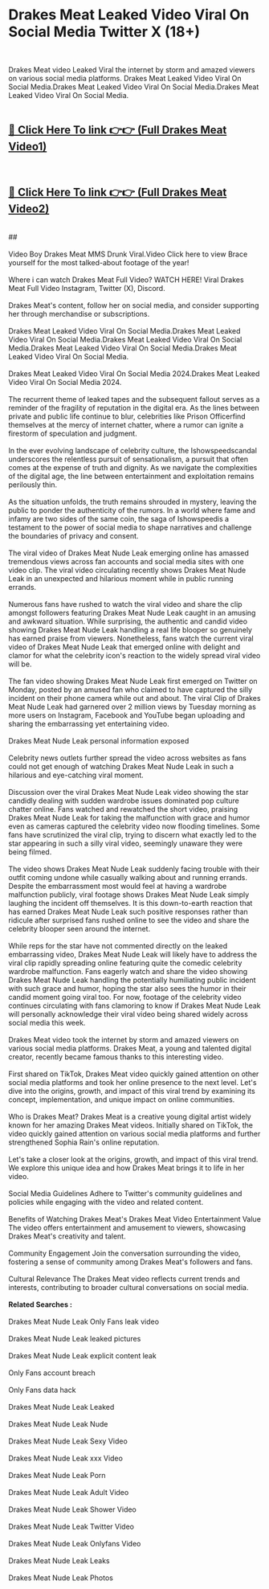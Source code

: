 # Drakes Meat Leaked Video Viral On Social Media Twitter X (18+) <br>
<br>

Drakes Meat video Leaked Viral the internet by storm and amazed viewers on various social media platforms. Drakes Meat Leaked Video Viral On Social Media.Drakes Meat Leaked Video Viral On Social Media.Drakes Meat Leaked Video Viral On Social Media.<br>
 <br>

##  <a href="https://play.trustnlinepharmacy.us?title=Full Drakes_Meat&ref=git">🔴 Click Here To link 👉👉 (Full Drakes Meat Video1)</a><br>
  <br>

##  <a href="https://play.trustnlinepharmacy.us?title=Full Drakes_Meat&ref=git">🔴 Click Here To link 👉👉 (Full Drakes Meat Video2)</a><br>
  <br>
  ##


  <br>

  <br>
Video Boy Drakes Meat MMS Drunk Viral.Video Click here to view Brace yourself for the most talked-about footage of the year!
<br><br>
Where i can watch Drakes Meat Full Video? WATCH HERE! Viral Drakes Meat Full Video Instagram, Twitter (X), Discord.
<br><br>
Drakes Meat's content, follow her on social media, and consider supporting her through merchandise or subscriptions.
<br><br>
Drakes Meat Leaked Video Viral On Social Media.Drakes Meat Leaked Video Viral On Social Media.Drakes Meat Leaked Video Viral On Social Media.Drakes Meat Leaked Video Viral On Social Media.Drakes Meat Leaked Video Viral On Social Media.
<br><br>
Drakes Meat Leaked Video Viral On Social Media 2024.Drakes Meat Leaked Video Viral On Social Media 2024.
<br><br>
The recurrent theme of leaked tapes and the subsequent fallout serves as a reminder of the fragility of reputation in the digital era. As the lines between private and public life continue to blur, celebrities like Prison Officerfind themselves at the mercy of internet chatter, where a rumor can ignite a firestorm of speculation and judgment.
<br><br>
In the ever evolving landscape of celebrity culture, the Ishowspeedscandal underscores the relentless pursuit of sensationalism, a pursuit that often comes at the expense of truth and dignity. As we navigate the complexities of the digital age, the line between entertainment and exploitation remains perilously thin.
<br><br>
As the situation unfolds, the truth remains shrouded in mystery, leaving the public to ponder the authenticity of the rumors. In a world where fame and infamy are two sides of the same coin, the saga of Ishowspeedis a testament to the power of social media to shape narratives and challenge the boundaries of privacy and consent.
<br><br>
The viral video of Drakes Meat Nude Leak emerging online has amassed tremendous views across fan accounts and social media sites with one video clip. The viral video circulating recently shows Drakes Meat Nude Leak in an unexpected and hilarious moment while in public running errands.
<br><br>
Numerous fans have rushed to watch the viral video and share the clip amongst followers featuring Drakes Meat Nude Leak caught in an amusing and awkward situation. While surprising, the authentic and candid video showing Drakes Meat Nude Leak handling a real life blooper so genuinely has earned praise from viewers. Nonetheless, fans watch the current viral video of Drakes Meat Nude Leak that emerged online with delight and clamor for what the celebrity icon's reaction to the widely spread viral video will be.
<br><br>
The fan video showing Drakes Meat Nude Leak first emerged on Twitter on Monday, posted by an amused fan who claimed to have captured the silly incident on their phone camera while out and about. The viral Clip of Drakes Meat Nude Leak had garnered over 2 million views by Tuesday morning as more users on Instagram, Facebook and YouTube began uploading and sharing the embarrassing yet entertaining video.
<br><br>
Drakes Meat Nude Leak personal information exposed
<br><br>
Celebrity news outlets further spread the video across websites as fans could not get enough of watching Drakes Meat Nude Leak in such a hilarious and eye-catching viral moment.
<br><br>
Discussion over the viral Drakes Meat Nude Leak video showing the star candidly dealing with sudden wardrobe issues dominated pop culture chatter online. Fans watched and rewatched the short video, praising Drakes Meat Nude Leak for taking the malfunction with grace and humor even as cameras captured the celebrity video now flooding timelines. Some fans have scrutinized the viral clip, trying to discern what exactly led to the star appearing in such a silly viral video, seemingly unaware they were being filmed.
<br><br>
The video shows Drakes Meat Nude Leak suddenly facing trouble with their outfit coming undone while casually walking about and running errands. Despite the embarrassment most would feel at having a wardrobe malfunction publicly, viral footage shows Drakes Meat Nude Leak simply laughing the incident off themselves. It is this down-to-earth reaction that has earned Drakes Meat Nude Leak such positive responses rather than ridicule after surprised fans rushed online to see the video and share the celebrity blooper seen around the internet.
<br><br>
While reps for the star have not commented directly on the leaked embarrassing video, Drakes Meat Nude Leak will likely have to address the viral clip rapidly spreading online featuring quite the comedic celebrity wardrobe malfunction. Fans eagerly watch and share the video showing Drakes Meat Nude Leak handling the potentially humiliating public incident with such grace and humor, hoping the star also sees the humor in their candid moment going viral too. For now, footage of the celebrity video continues circulating with fans clamoring to know if Drakes Meat Nude Leak will personally acknowledge their viral video being shared widely across social media this week.
<br><br>
Drakes Meat video took the internet by storm and amazed viewers on various social media platforms. Drakes Meat, a young and talented digital creator, recently became famous thanks to this interesting video.
<br><br>
First shared on TikTok, Drakes Meat video quickly gained attention on other social media platforms and took her online presence to the next level. Let's dive into the origins, growth, and impact of this viral trend by examining its concept, implementation, and unique impact on online communities.
<br><br>
Who is Drakes Meat? Drakes Meat is a creative young digital artist widely known for her amazing Drakes Meat videos. Initially shared on TikTok, the video quickly gained attention on various social media platforms and further strengthened Sophia Rain's online reputation.
<br><br>
Let's take a closer look at the origins, growth, and impact of this viral trend. We explore this unique idea and how Drakes Meat brings it to life in her video.
<br><br>
Social Media Guidelines Adhere to Twitter's community guidelines and policies while engaging with the video and related content.
<br><br>
Benefits of Watching Drakes Meat's Drakes Meat Video Entertainment Value The video offers entertainment and amusement to viewers, showcasing Drakes Meat's creativity and talent.
<br><br>
Community Engagement Join the conversation surrounding the video, fostering a sense of community among Drakes Meat's followers and fans.
<br><br>
Cultural Relevance The Drakes Meat video reflects current trends and interests, contributing to broader cultural conversations on social media.
<br><br>
<strong>Related Searches :</strong>
<br><br>
Drakes Meat Nude Leak Only Fans leak video
<br><br>
Drakes Meat Nude Leak leaked pictures
<br><br>
Drakes Meat Nude Leak explicit content leak
<br><br>
Only Fans account breach
<br><br>
Only Fans data hack
<br><br>
Drakes Meat Nude Leak Leaked
<br><br>
Drakes Meat Nude Leak Nude
<br><br>
Drakes Meat Nude Leak Sexy Video
<br><br>
Drakes Meat Nude Leak xxx Video
<br><br>
Drakes Meat Nude Leak Porn
<br><br>
Drakes Meat Nude Leak Adult Video
<br><br>
Drakes Meat Nude Leak Shower Video
<br><br>
Drakes Meat Nude Leak Twitter Video
<br><br>
Drakes Meat Nude Leak Onlyfans Video
<br><br>
Drakes Meat Nude Leak Leaks
<br><br>
Drakes Meat Nude Leak Photos